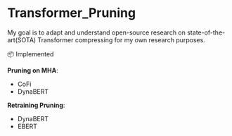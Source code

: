 # Transformer_Pruning
My goal is to adapt and understand open-source research on state-of-the-art(SOTA) Transformer compressing for my own research purposes.

📦 Implemented

**Pruning on MHA**: 
- CoFi
- DynaBERT

**Retraining Pruning**: 
- DynaBERT
- EBERT
